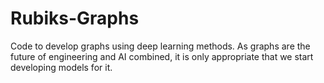 # Rubiks-Graphs

Code to develop graphs using deep learning methods. As graphs are the future of engineering and AI combined, it is only appropriate that we start developing models for it.